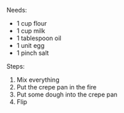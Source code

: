 Needs:
- 1 cup flour
- 1 cup milk
- 1 tablespoon oil
- 1 unit egg
- 1 pinch salt

Steps:
1. Mix everything
2. Put the crepe pan in the fire
3. Put some dough into the crepe pan
4. Flip
